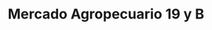 ---
title: "Mercado Agropecuario 19 y B"
url: /la-habana/mercado-agropecuario-19-y-b/
shop: supermercado
---